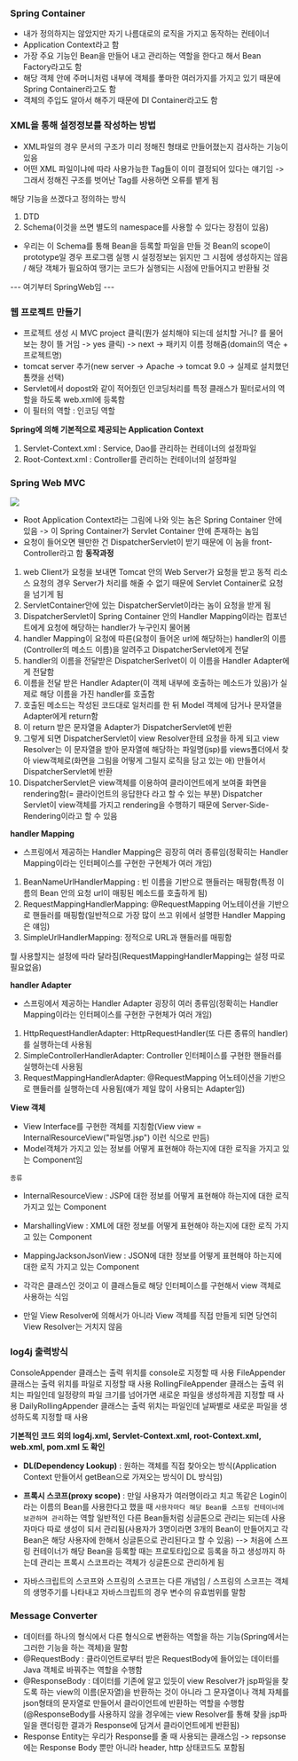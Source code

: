 ### Spring Container
- 내가 정의하지는 않았지만 자기 나름대로의 로직을 가지고 동작하는 컨테이너
- Application Context라고 함
- 가장 주요 기능인 Bean을 만들어 내고 관리하는 역할을 한다고 해서 Bean Factory라고도 함
- 해당 객체 안에 주머니처럼 내부에 객체를 퐇마한 여러가지를 가지고 있기 때문에 Spring Container라고도 함
- 객체의 주입도 알아서 해주기 때문에 DI Container라고도 함

### XML을 통해 설정정보를 작성하는 방법
- XML파일의 경우 문서의 구조가 미리 정해진 형태로 만들어졌는지 검사하는 기능이 있음
- 어떤 XML 파일이냐에 따라 사용가능한 Tag들이 이미 결정되어 있다는 얘기임 -> 그래서 정해진 구조를 벗어난 Tag를 사용하면 오류를 뱉게 됨

해당 기능을 쓰겠다고 정의하는 방식
1. DTD
2. Schema(이것을 쓰면 별도의 namespace를 사용할 수 있다는 장점이 있음)
- 우리는 이 Schema를 통해 Bean을 등록할 파일을 만들 것
Bean의 scope이 prototype일 경우 프로그램 실행 시 설정정보는 읽지만 그 시점에 생성하지는 않음 / 해당 객체가 필요하여 땡기는 코드가 실행되는 시점에 만들어지고 반환될 것




--- 여기부터 SpringWeb임 ---

### 웹 프로젝트 만들기
- 프로젝트 생성 시 MVC project 클릭(뭔가 설치해야 되는데 설치할 거니? 를 물어보는 창이 뜰 거임 -> yes 클릭) -> next -> 패키지 이름 정해줌(domain의 역순 + 프로젝트명)
- tomcat server 추가(new server -> Apache -> tomcat 9.0 -> 실제로 설치했던 톰캣을 선택)
- Servlet에서 dopost와 같이 적어줬던 인코딩처리를 특정 클래스가 필터로서의 역할을 하도록 web.xml에 등록함
- 이 필터의 역할 : 인코딩 역할

**Spring에 의해 기본적으로 제공되는 Application Context**
1. Servlet-Context.xml : Service, Dao를 관리하는 컨테이너의 설정파일
2. Root-Context.xml : Controller를 관리하는 컨테이너의 설정파일


### Spring Web MVC
![](Pasted%20image%2020230723205431.png)
- Root Application Context라는 그림에 나와 잇는 놈은 Spring Container 안에 있음 -> 이 Spring Container가 Servlet Container 안에 존재하는 놈임
- 요청이 들어오면 웬만한 건 DispatcherServlet이 받기 때문에 이 놈을 front-Controller라고 함
**동작과정**
1. web Client가 요청을 보내면 Tomcat 안의 Web Server가 요청을 받고 동적 리소스 요청의 경우 Server가 처리를 해줄 수 없기 때문에 Servlet Container로 요청을 넘기게 됨
2. ServletContainer안에 있는 DispatcherServlet이라는 놈이 요청을 받게 됨
3. DispatcherServlet이 Spring Container 안의 Handler Mapping이라는 컴포넌트에게 요청에 해당하는 handler가 누구인지 물어봄
4. handler Mapping이 요청에 따른(요청이 들어온 url에 해당하는) handler의 이름(Controller의 메소드 이름)을 알려주고 DispatcherServlet에게 전달
5. handler의 이름을 전달받은 DispatcherSerlvet이 이 이름을 Handler Adapter에게 전달함
6. 이름을 전달 받은 Handler Adapter(이 객체 내부에 호출하는 메소드가 있음)가 실제로 해당 이름을 가진 handler를 호출함
7. 호출된 메소드는 작성된 코드대로 일처리를 한 뒤 Model 객체에 담거나 문자열을 Adapter에게 return함
8. 이 return 받은 문자열을 Adapter가 DispatcherServlet에 반환
9. 그렇게 되면 DispatcherServlet이 view Resolver한테 요청을 하게 되고 view Resolver는 이 문자열을 받아 문자열에 해당하는 파일명(jsp)를 views폴더에서 찾아 view객체로(화면을 그림을 어떻게 그릴지 로직을 담고 있는 애) 만들어서 DispatcherServlet에 반환
10. DispatcherServlet은 view객체를 이용하여 클라이언트에게 보여줄 화면을 rendering함(= 클라이언트의 응답한다 라고 할 수 있는 부분)
Dispatcher Servlet이 view객체를 가지고 rendering을 수행하기 때문에 Server-Side-Rendering이라고 할 수 있음


**handler Mapping** 
- 스프링에서 제공하는 Handler Mapping은 굉장히 여러 종류임(정확히는 Handler Mapping이라는 인터페이스를 구현한 구현체가 여러 개임)
1. BeanNameUrlHandlerMapping : 빈 이름을 기반으로 핸들러는 매핑함(특정 이름의 Bean 안의 요청 url이 매핑된 메소드를 호출하게 됨)
2.  RequestMappingHandlerMapping: @RequestMapping 어노테이션을 기반으로 핸들러를 매핑함(일반적으로 가장 많이 쓰고 위에서 설명한 Handler Mapping은 얘임)
3.  SimpleUrlHandlerMapping: 정적으로 URL과 핸들러를 매핑함

뭘 사용할지는 설정에 따라 달라짐(RequestMappingHandlerMapping는 설정 따로 필요없음)

**handler Adapter**
- 스프링에서 제공하는 Handler Adapter 굉장히 여러 종류임(정확히는 Handler Mapping이라는 인터페이스를 구현한 구현체가 여러 개임)
1. HttpRequestHandlerAdapter: HttpRequestHandler(또 다른 종류의 handler)를 실행하는데 사용됨
2. SimpleControllerHandlerAdapter: Controller 인터페이스를 구현한 핸들러를 실행하는데 사용됨
3. RequestMappingHandlerAdapter: @RequestMapping 어노테이션을 기반으로 핸들러를 실행하는데 사용됨(얘가 제일 많이 사용되는 Adapter임)

**View 객체**
- View Interface를 구현한 객체를 지칭함(View view = InternalResourceView("파일명.jsp") 이런 식으로 만듬)
- Model객체가 가지고 있는 정보를 어떻게 표현해야 하는지에 대한 로직을 가지고 있는 Component임

`종류`
- InternalResourceView : JSP에 대한 정보를 어떻게 표현해야 하는지에 대한 로직 가지고 있는 Component
- MarshallingView : XML에 대한 정보를 어떻게 표현해야 하는지에 대한 로직 가지고 있는 Component
- MappingJacksonJsonView : JSON에 대한 정보를 어떻게 표현해야 하는지에 대한 로직 가지고 있는 Component

- 각각은 클래스인 것이고 이 클래스들로 해당 인터페이스를 구현해서 view 객체로 사용하는 식임
- 만일 View Resolver에 의해서가 아니라 View 객체를 직접 만들게 되면 당연히 View Resolver는 거치지 않음


### log4j 출력방식
ConsoleAppender 클래스는 출력 위치를 console로 지정할 때 사용
FileAppender 클래스는 출력 위치를 파일로 지정할 때 사용
RollingFileAppender 클래스는 출력 위치는 파일인데 일정량의 파일 크기를 넘어가면 새로운 파일을 생성하게끔 지정할 때 사용
DailyRollingAppender 클래스는 출력 위치는 파일인데 날짜별로 새로운 파일을 생성하도록 지정할 때 사용



**기본적인 코드 외의 log4j.xml, Servlet-Context.xml, root-Context.xml, web.xml, pom.xml 도 확인**

- **DL(Dependency Lookup)** : 원하는 객체를 직접 찾아오는 방식(Application Context 만들어서 getBean으로 가져오는 방식이 DL 방식임)

- **프록시 스코프(proxy scope)** : 만일 사용자가 여러명이라고 치고 똑같은 Login이라는 이름의 Bean를 사용한다고 했을 때 `사용자마다 해당 Bean를 스프링 컨테이너에 보관하며 관리`하는 역할
일반적인 다른 Bean들처럼 싱글톤으로 관리는 되는데 사용자마다 따로 생성이 되서 관리됨(사용자가 3명이라면 3개의 Bean이 만들어지고 각 Bean은 해당 사용자에 한해서 싱글톤으로 관리된다고 할 수 있음)
--> 처음에 스프링 컨테이너가 해당 Bean을 등록할 때는 프로토타입으로 등록을 하고 생성까지 하는데 관리는 프록시 스코프라는 객체가 싱글톤으로 관리하게 됨

- 자바스크립트의 스코프와 스프링의 스코프는 다른 개념임 / 스프링의 스코프는 객체의 생명주기를 나타내고 자바스크립트의 경우 변수의 유효범위를 말함
### Message Converter

- 데이터를 하나의 형식에서 다른 형식으로 변환하는 역할을 하는 기능(Spring에서는 그러한 기능을 하는 객체)을 말함
- @RequestBody : 클라이언트로부터 받은 RequestBody에 들어있는 데이터를 Java 객체로 바꿔주는 역할을 수행함
- @ResponseBody : 데이터를 기존에 알고 있듯이 view Resolver가 jsp파일을 찾도록 하는 view의 이름(문자열)을 반환하는 것이 아니라 그 문자열이나 객체 자체를 json형태의 문자열로 만들어서 클라이언트에 반환하는 역할을 수행함(@ResponseBody를 사용하지 않을 경우에는 view Resolver를 통해 찾을 jsp파일을 랜더링한 결과가 Response에 담겨서 클라이언트에게 반환됨)
- Response Entity는 우리가 Response를 줄 때 사용되는 클래스임 -> repsonse에는 Response Body 뿐만 아니라 header, http 상태코드도 포함됨
